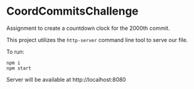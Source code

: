 # CoordCommitsChallenge
Assignment to create a countdown clock for the 2000th commit.

This project utilizes the `http-server` command line tool to serve our file.

To run:

```
npm i
npm start
```

Server will be available at http://localhost:8080
